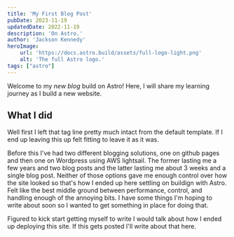 ```yaml
---
title: 'My First Blog Post'
pubDate: 2023-11-19
updatedDate: 2022-11-19
description: 'On Astro.'
author: 'Jackson Kennedy'
heroImage:
    url: 'https://docs.astro.build/assets/full-logo-light.png'
    alt: 'The full Astro logo.'
tags: ["astro"]
---
```


Welcome to my _new blog_ build on Astro! Here, I will share my learning journey as I build a new website.

## What I did

Well first I left that tag line pretty much intact from the default template. If I end up leaving this up felt fitting to leave it as it was. 

Before this I've had two different blogging solutions, one on github pages and then one on Wordpress using AWS lightsail. The former lasting 
me a few years and two blog posts and the latter lasting me about 3 weeks and a single blog post. Neither of those options gave me enough control 
over how the site looked so that's how I ended up here settling on buildign with Astro. Felt like the best middle ground between performance, 
control, and handling enough of the annoying bits. I have some things I'm hoping to write about soon so I wanted to get something in place for doing that. 

Figured to kick start getting myself to write I would talk about how I ended up deploying this site. If this gets posted I'll write about that here. 

